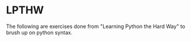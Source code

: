 # LPTHW
The following are exercises done from "Learning Python the Hard Way" to brush up on python syntax.
